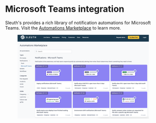 # Microsoft Teams integration

Sleuth's provides a rich library of notification automations for Microsoft Teams. Visit the [Automations Marketplace](https://marketplace.sleuth.io/?filter=microsoft\_teams) to learn more.

<figure><img src="../.gitbook/assets/image (2) (1) (1) (1).png" alt=""><figcaption></figcaption></figure>
